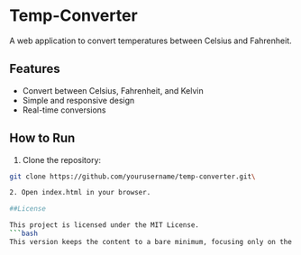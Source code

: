 # Temp-Converter

A web application to convert temperatures between Celsius and Fahrenheit.

## Features

- Convert between Celsius, Fahrenheit, and Kelvin
- Simple and responsive design
- Real-time conversions

## How to Run

1. Clone the repository:
```bash
git clone https://github.com/yourusername/temp-converter.git\

2. Open index.html in your browser.

##License

This project is licensed under the MIT License.
```bash
This version keeps the content to a bare minimum, focusing only on the key aspects.
